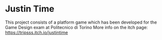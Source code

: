 # Justin Time
This project consists of a platform game which has been developed for the Game Design exam at Politecnico di Torino
More info on the itch page: https://tripsss.itch.io/justintime
